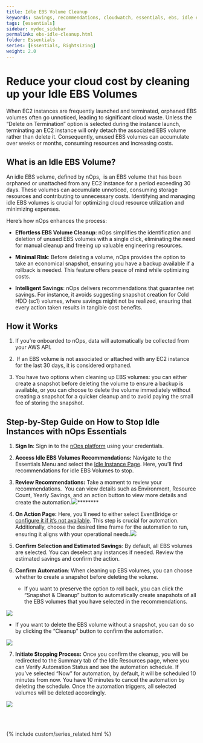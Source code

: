 ```yaml
---
title: Idle EBS Volume Cleanup
keywords: savings, recommendations, cloudwatch, essentials, ebs, idle ebs, waste cleanup, cleanups
tags: [essentials]
sidebar: mydoc_sidebar
permalink: ebs-idle-cleanup.html
folder: Essentials
series: [Essentials, Rightsizing]
weight: 2.0
---
```



# Reduce your cloud cost by cleaning up your Idle EBS Volumes<a id="reduce-your-cost-by-cleaning-your-idle-ebs-volumes"></a>

When EC2 instances are frequently launched and terminated, orphaned EBS volumes often go unnoticed, leading to significant cloud waste. Unless the “Delete on Termination” option is selected during the instance launch, terminating an EC2 instance will only detach the associated EBS volume rather than delete it. Consequently, unused EBS volumes can accumulate over weeks or months, consuming resources and increasing costs.

## What is an Idle EBS Volume? ##

An idle EBS volume, defined by nOps,  is an EBS volume that has been orphaned or unattached from any EC2 instance for a period exceeding 30 days. These volumes can accumulate unnoticed, consuming storage resources and contributing to unnecessary costs. Identifying and managing idle EBS volumes is crucial for optimizing cloud resource utilization and minimizing expenses.

Here’s how nOps enhances the process:

- **Effortless EBS Volume Cleanup**: nOps simplifies the identification and deletion of unused EBS volumes with a single click, eliminating the need for manual cleanup and freeing up valuable engineering resources.

- **Minimal Risk**: Before deleting a volume, nOps provides the option to take an economical snapshot, ensuring you have a backup available if a rollback is needed. This feature offers peace of mind while optimizing costs.

- **Intelligent Savings**: nOps delivers recommendations that guarantee net savings. For instance, it avoids suggesting snapshot creation for Cold HDD (sc1) volumes, where savings might not be realized, ensuring that every action taken results in tangible cost benefits.


## How it Works<a id="how-it-works"></a> ##

1. If you’re onboarded to nOps, data will automatically be collected from your AWS API.

2.  If an EBS volume is not associated or attached with any EC2 instance for the last 30 days, it is considered orphaned.

3. You have two options when cleaning up EBS volumes: you can either create a snapshot before deleting the volume to ensure a backup is available, or you can choose to delete the volume immediately without creating a snapshot for a quicker cleanup and to avoid paying the small fee of storing the snapshot.

## Step-by-Step Guide on How to Stop Idle Instances with nOps Essentials ##

1. **Sign In**: Sign in to the [nOps platform](https://app.nops.io/accounts/signin?next=/landing/) using your credentials.

2. **Access Idle EBS Volumes Recommendations:** Navigate to the Essentials Menu and select the [Idle Instance Page](https://app.nops.io/v3/essentials/idle-resources/). Here, you’ll find recommendations for idle EBS Volumes to stop.

3. **Review Recommendations:** Take a moment to review your recommendations.  You can view details such as Environment, Resource Count, Yearly Savings, and an action button to view more details and create the automation.![](https://lh7-us.googleusercontent.com/-GPabPErBDbjAxu4_HUlmAPXJAoaqpwZBqqPPVF-U_deyOGQ64q2ab5JUY1yePw2zW-eLEaqSNMNWo52f-LKLqqvjaVPNCxBROJkjDUxJiYPSdwhEwJSGNu74EL13FLb5k6-nVR3QAJGtgi4ZEB94VA)********

4. **On Action Page:** Here, you’ll need to either select EventBridge or [configure it if it’s not available](https://help.nops.io/essentials-eventbridge-setup.html). This step is crucial for automation. Additionally, choose the desired time frame for the automation to run, ensuring it aligns with your operational needs.![](https://lh7-us.googleusercontent.com/8iOqSpzcxxMezAyTPnznNBX6K8O4eJIowJOqwOJ5KTBdHxk1eVHePUYw2IzLvjjLnYG_au-IontfaDPu0QaYn32rgRqLh19a9W6X-ii2wuTuuI4YXiMqXqn1XFuFcEIlPdCK16Ky2j6tbQm-cJSQNFE)

5) **Confirm Selection and Estimated Savings**: By default, all EBS volumes are selected. You can deselect any instances if needed. Review the estimated savings and confirm the action.

6. **Confirm Automation**: When cleaning up EBS volumes, you can choose whether to create a snapshot before deleting the volume. 

   - If you want to preserve the option to roll back, you can click the “Snapshot & Cleanup” button to automatically create snapshots of all the EBS volumes that you have selected in the recommendations. 

![](https://lh7-us.googleusercontent.com/ezYZDUNWWSTEkFi2UboopDrhWboFNcwnQksOSP7JIi8A-WRUujE0nJvpCLtJymS2lvla0-8kfaRxtBBPzKwB_HAJzHbapDw8YNl4MEoPyJMdLedXAjGp00bDuBbSSjSH3QndI0xb7KCIQ8iExU-oluM)

- If you want to delete the EBS volume without a snapshot, you can do so by clicking the “Cleanup” button to confirm the automation.

![](https://lh7-us.googleusercontent.com/Y80x0xG46l5yMc8RxQbXSU9ncO8BTzzwH9nTutJ_vOx_AmdDACTj9nQtYIIKG_XMJRGAWDwE9oKv8tALJDoE-5Qpe0T4OWhhIaEXXVmw_-_SVcGHy6zxjK0LM8F3s12Jgh2fsd96-OcliWPkDPPigVg)

7. **Initiate Stopping Process:** Once you confirm the cleanup, you will be redirected to the Summary tab of the Idle Resources page, where you can Verify Automation Status and see the automation schedule. If you’ve selected “Now” for automation, by default, it will be scheduled 10 minutes from now. You have 10 minutes to cancel the automation by deleting the schedule. Once the automation triggers, all selected volumes will be deleted accordingly.

![](https://lh7-us.googleusercontent.com/aQJ9tw3y_bkY9stOFx7e7iclVy5W7CFDu6jOUQuGqaT6rxsSD5NbQXksiWRjVklFMtMNjCcKxHtzAQwCcFE1e837HyemYgCUrIy6h7va8faZuPu3FFUU8S9OeRN_eoa3NRIWdxiBkbauoSwlnhT3V24)



<br/><br/>

{% include custom/series_related.html %}